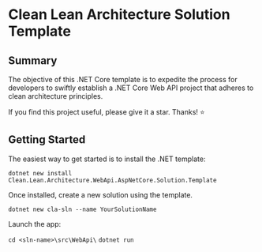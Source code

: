 # Clean Lean Architecture Solution Template

## Summary
The objective of this .NET Core template is to expedite the process for developers to swiftly establish a .NET Core Web API project that adheres to clean architecture principles.

If you find this project useful, please give it a star. Thanks! ⭐

## Getting Started
The easiest way to get started is to install the .NET template:

`dotnet new install Clean.Lean.Architecture.WebApi.AspNetCore.Solution.Template`

Once installed, create a new solution using the template.

`dotnet new cla-sln --name YourSolutionName`

Launch the app:

`cd <sln-name>\src\WebApi\`
`dotnet run`

